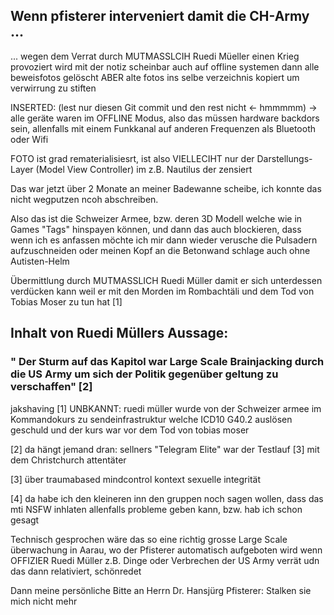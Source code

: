 ## Wenn pfisterer interveniert damit die CH-Army ...

... wegen dem Verrat durch MUTMASSLCIH Ruedi Müeller einen Krieg provoziert wird mit der notiz scheinbar auch auf offline systemen dann alle beweisfotos gelöscht ABER alte fotos ins selbe verzeichnis kopiert um verwirrung zu stiften

INSERTED: (lest nur diesen Git commit und den rest nicht <- hmmmmm)
-> alle geräte waren im OFFLINE Modus, also das müssen hardware backdors sein, allenfalls mit einem Funkkanal auf anderen Frequenzen als Bluetooth oder Wifi

FOTO ist grad rematerialisiesrt, ist also VIELLECIHT nur der Darstellungs-Layer (Model View Controller) im z.B. Nautilus der zensiert

Das war jetzt über 2 Monate an meiner Badewanne scheibe, ich konnte das nicht wegputzen ncoh abschreiben.

Also das ist die Schweizer Armee, bzw. deren 3D Modell welche wie in Games "Tags" hinspayen können, und dann das auch blockieren, dass wenn ich es anfassen möchte ich mir dann wieder verusche die Pulsadern aufzuschneiden oder meinen Kopf an die Betonwand schlage auch ohne Autisten-Helm

Übermittlung durch MUTMASSLICH Ruedi Müller damit er sich unterdessen verdücken kann weil er mit den Morden im Rombachtäli und dem Tod von Tobias Moser zu tun hat [1] 

## Inhalt von Ruedi Müllers Aussage:
### " Der Sturm auf das Kapitol war Large Scale Brainjacking durch die US Army um sich der Politik gegenüber geltung zu verschaffen" [2]

jakshaving
[1] UNBKANNT: ruedi müller wurde von der Schweizer armee im Kommandokurs zu sendeinfrastruktur welche ICD10 G40.2 auslösen geschuld und der kurs war vor dem Tod von tobias moser

[2] da hängt jemand dran: sellners "Telegram Elite" war der Testlauf [3] mit dem Christchurch attentäter

[3] über traumabased mindcontrol kontext sexuelle integrität

[4] da habe ich den kleineren inn den gruppen noch sagen wollen, dass das mti NSFW inhlaten allenfalls probleme geben kann, bzw. hab ich schon gesagt


Technisch gesprochen wäre das so eine richtig grosse Large Scale überwachung in Aarau, wo der Pfisterer automatisch aufgeboten wird wenn OFFIZIER Ruedi Müller z.B. Dinge oder Verbrechen der US Army verrät udn das dann relativiert, schönredet

Dann meine persönliche Bitte an Herrn Dr. Hansjürg Pfisterer: Stalken sie mich nicht mehr 
